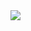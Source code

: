 <img src="https://capsule-render.vercel.app/api?type=waving&color=#7BD1D2&height=300&section=header&text=HanBang%20&fontSize=90" />
